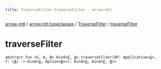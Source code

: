 ```yaml
---
title: TraverseFilter.traverseFilter - arrow-mtl
---
```


[arrow-mtl](../../index.html) / [arrow.mtl.typeclasses](../index.html) / [TraverseFilter](index.html) / [traverseFilter](./traverse-filter.html)

# traverseFilter

`abstract fun <G, A, B> Kind<`[`F`](index.html#F)`, `[`A`](traverse-filter.html#A)`>.traverseFilter(AP: Applicative<`[`G`](traverse-filter.html#G)`>, f: (`[`A`](traverse-filter.html#A)`) -> Kind<`[`G`](traverse-filter.html#G)`, Option<`[`B`](traverse-filter.html#B)`>>): Kind<`[`G`](traverse-filter.html#G)`, Kind<`[`F`](index.html#F)`, `[`B`](traverse-filter.html#B)`>>`